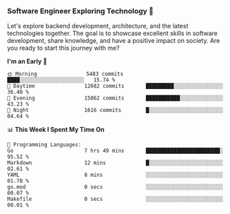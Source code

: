### Software Engineer Exploring Technology 🚀 

Let's explore backend development, architecture, and the latest technologies together. The goal is to showcase excellent skills in software development, share knowledge, and have a positive impact on society. Are you ready to start this journey with me?

<!--START_SECTION:waka-->
**I'm an Early 🐤** 

```text
🌞 Morning                5483 commits        ████░░░░░░░░░░░░░░░░░░░░░   15.74 % 
🌆 Daytime                12682 commits       █████████░░░░░░░░░░░░░░░░   36.40 % 
🌃 Evening                15062 commits       ███████████░░░░░░░░░░░░░░   43.23 % 
🌙 Night                  1616 commits        █░░░░░░░░░░░░░░░░░░░░░░░░   04.64 % 
```


📊 **This Week I Spent My Time On** 

```text
💬 Programming Languages: 
Go                       7 hrs 49 mins       ████████████████████████░   95.52 % 
Markdown                 12 mins             █░░░░░░░░░░░░░░░░░░░░░░░░   02.61 % 
YAML                     8 mins              ░░░░░░░░░░░░░░░░░░░░░░░░░   01.78 % 
go.mod                   0 secs              ░░░░░░░░░░░░░░░░░░░░░░░░░   00.07 % 
Makefile                 0 secs              ░░░░░░░░░░░░░░░░░░░░░░░░░   00.01 % 
```


<!--END_SECTION:waka-->

